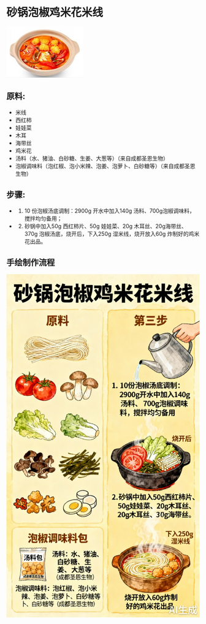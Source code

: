 # 砂锅泡椒鸡米花米线

![砂锅泡椒鸡米花米线](../images/砂锅泡椒鸡米花米线.png)


## 原料:

- 米线
- 西红柿
- 娃娃菜
- 木耳
- 海带丝
- 鸡米花
- 汤料（水、猪油、白砂糖、生姜、大葱等）（来自成都圣恩生物）
- 泡椒调味料（泡红椒、泡小米辣、泡姜、泡萝卜、白砂糖等）（来自成都圣恩生物）

## 步骤:

-  1. 10 份泡椒汤底调制：2900g 开水中加入140g 汤料、700g泡椒调味料，搅拌均匀备用；
-   2. 砂锅中加入50g 西红柿片、50g 娃娃菜、20g 木耳丝、20g海带丝、370g 泡椒汤底，烧开后，下入250g 湿米线，烧开放入60g 炸制好的鸡米花出品。

## 手绘制作流程

![手绘制作流程](../images/砂锅菜/砂锅泡椒鸡米花米线.jpg)

